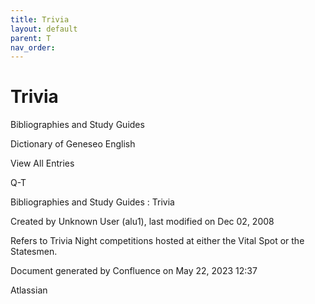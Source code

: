 ```yaml
---
title: Trivia
layout: default
parent: T
nav_order:
---
```


# Trivia

Bibliographies and Study Guides

Dictionary of Geneseo English

View All Entries

Q-T

Bibliographies and Study Guides : Trivia

Created by  Unknown User (alu1), last modified on Dec 02, 2008

Refers to Trivia Night competitions hosted at either the Vital Spot or the Statesmen.

Document generated by Confluence on May 22, 2023 12:37

Atlassian
